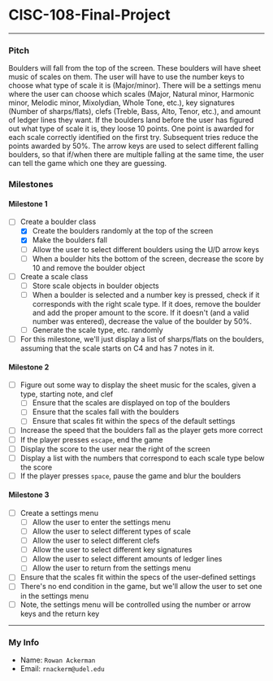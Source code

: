 # CISC-108-Final-Project
***

### Pitch
Boulders will fall from the top of the screen.  These boulders will have sheet
music of scales on them.  The user will have to use the number keys to choose
what type of scale it is (Major/minor).  There will be a settings menu where
the user can choose which scales (Major, Natural minor, Harmonic minor, Melodic
minor, Mixolydian, Whole Tone, etc.), key signatures (Number of sharps/flats),
clefs (Treble, Bass, Alto, Tenor, etc.), and amount of ledger lines they want.
If the boulders land before the user has figured out what type of scale it is,
they loose 10 points.  One point is awarded for each scale correctly identified
on the first try.  Subsequent tries reduce the points awarded by 50%.  The
arrow keys are used to select different falling boulders, so that if/when there
are multiple falling at the same time, the user can tell the game which one
they are guessing.  

### Milestones
#### Milestone 1
- [ ] Create a boulder class
  - [x] Create the boulders randomly at the top of the screen
  - [x] Make the boulders fall
  - [ ] Allow the user to select different boulders using the U/D arrow keys
  - [ ] When a boulder hits the bottom of the screen, decrease the score by 10
        and remove the boulder object
- [ ] Create a scale class
  - [ ] Store scale objects in boulder objects
  - [ ] When a boulder is selected and a number key is pressed, check if it
        corresponds with the right scale type.  If it does, remove the boulder
        and add the proper amount to the score.  If it doesn't (and a valid
        number was entered), decrease the value of the boulder by 50%.  
  - [ ] Generate the scale type, etc. randomly
- [ ] For this milestone, we'll just display a list of sharps/flats on the
      boulders, assuming that the scale starts on C4 and has 7 notes in it.  

#### Milestone 2
- [ ] Figure out some way to display the sheet music for the scales, given a
      type, starting note, and clef
  - [ ] Ensure that the scales are displayed on top of the boulders
  - [ ] Ensure that the scales fall with the boulders
  - [ ] Ensure that scales fit within the specs of the default settings
- [ ] Increase the speed that the boulders fall as the player gets more correct
- [ ] If the player presses `escape`, end the game
- [ ] Display the score to the user near the right of the screen
- [ ] Display a list with the numbers that correspond to each scale type below
      the score
- [ ] If the player presses `space`, pause the game and blur the boulders

#### Milestone 3
- [ ] Create a settings menu
  - [ ] Allow the user to enter the settings menu
  - [ ] Allow the user to select different types of scale
  - [ ] Allow the user to select different clefs
  - [ ] Allow the user to select different key signatures
  - [ ] Allow the user to select different amounts of ledger lines
  - [ ] Allow the user to return from the settings menu
- [ ] Ensure that the scales fit within the specs of the user-defined settings
- [ ] There's no end condition in the game, but we'll allow the user to set one
      in the settings menu
- [ ] Note, the settings menu will be controlled using the number or arrow keys
      and the return key

***
### My Info
- Name: `Rowan Ackerman`
- Email: `rnackerm@udel.edu`
